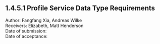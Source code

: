 1.4.5.1 Profile Service Data Type Requirements
------------------------------------------------------------------------------

Author: Fangfang Xia, Andreas Wilke  
Receivers: Elizabeth, Matt Henderson  
Date of submission:   
Date of acceptance:   


